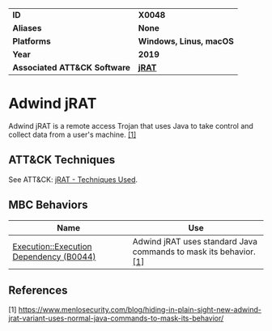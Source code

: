<table>
<tr>
<td><b>ID</b></td>
<td><b>X0048</b></td>
</tr>
<tr>
<td><b>Aliases</b></td>
<td><b>None</b></td>
</tr>
<tr>
<td><b>Platforms</b></td>
<td><b>Windows, Linus, macOS</b></td>
</tr>
<tr>
<td><b>Year</b></td>
<td><b>2019</b></td>
</tr>
<tr>
<td><b>Associated ATT&CK Software</b></td>
<td><b><a href="https://attack.mitre.org/software/S0283/">jRAT</a></b></td>
</tr>
</table>

# Adwind jRAT

Adwind jRAT is a remote access Trojan that uses Java to take control and collect data from a user's machine. [[1]](#1)

## ATT&CK Techniques

See ATT&CK: [jRAT - Techniques Used](https://attack.mitre.org/software/S0283/).

## MBC Behaviors

|Name|Use|
|---|---|
|[Execution::Execution Dependency (B0044)](../execution/execution-dependency.md)|Adwind jRAT uses standard Java commands to mask its behavior. [[1]](#1)|


## References

<a name="1">[1]</a> https://www.menlosecurity.com/blog/hiding-in-plain-sight-new-adwind-jrat-variant-uses-normal-java-commands-to-mask-its-behavior/